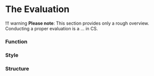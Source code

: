 # The Evaluation

!!! warning
    **Please note**: This section provides only a rough overview. Conducting a proper evaluation is a ... in CS. 


### Function


### Style


### Structure